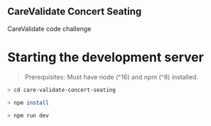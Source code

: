 ## CareValidate Concert Seating
CareValidate code challenge

# Starting the development server

>Prerequisites: Must have node (^16) and npm (^8) installed.

```Bash
> cd care-validate-concert-seating
```
```Bash
> npm install
```
```Bash
> npm run dev
```

